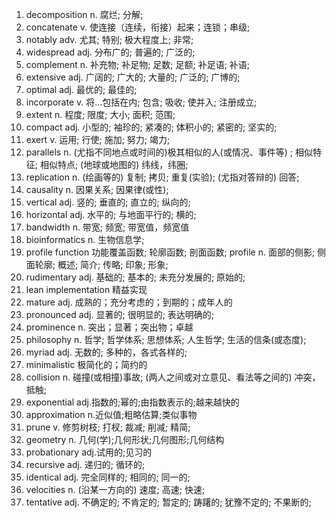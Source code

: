 1.  decomposition n. 腐烂; 分解; 
2.  concatenate  v. 使连接（连续，衔接）起来；连锁；串级;
3.  notably  adv. 尤其; 特别; 极大程度上; 非常;
4.  widespread adj.	分布广的; 普遍的; 广泛的;
5.  complement n.	补充物; 补足物; 足数; 足额; 补足语; 补语;
6.  extensive adj.	广阔的; 广大的; 大量的; 广泛的; 广博的;
7.  optimal adj.	最优的; 最佳的;
8.  incorporate v.	将…包括在内; 包含; 吸收; 使并入; 注册成立;
9.  extent n.	程度; 限度; 大小; 面积; 范围;  
10. compact adj.	小型的; 袖珍的; 紧凑的; 体积小的; 紧密的; 坚实的;
11. exert  v.	运用; 行使; 施加; 努力; 竭力;
12. parallels n.	(尤指不同地点或时间的)极其相似的人(或情况、事件等) ; 相似特征; 相似特点; (地球或地图的) 纬线，纬圈;
13. replication n.	(绘画等的) 复制; 拷贝; 重复(实验); (尤指对答辩的) 回答;
14. causality n.	因果关系; 因果律(或性);
15. vertical adj.	竖的; 垂直的; 直立的; 纵向的;
16. horizontal adj.	水平的; 与地面平行的; 横的;
17. bandwidth n.	带宽; 频宽; 带宽值，频宽值
18. bioinformatics n.	生物信息学;
19. profile function 功能覆盖函数; 轮廓函数; 剖面函数; profile n.	面部的侧影; 侧面轮廓; 概述; 简介; 传略; 印象; 形象;
20. rudimentary adj.	基础的; 基本的; 未充分发展的; 原始的;
21. lean implementation 精益实现
22. mature adj. 成熟的；充分考虑的；到期的；成年人的
23. pronounced adj.	显著的; 很明显的; 表达明确的;
24. prominence n. 突出；显著；突出物；卓越
25. philosophy n.	哲学; 哲学体系; 思想体系; 人生哲学; 生活的信条(或态度);
26. myriad adj.	无数的; 多种的，各式各样的;
27. minimalistic 极简化的；简约的
28. collision n. 碰撞(或相撞)事故; (两人之间或对立意见、看法等之间的) 冲突，抵触;
29. exponential adj.指数的;幂的;由指数表示的;越来越快的
30. approximation  n.近似值;粗略估算;类似事物
31. prune v.	修剪树枝; 打杈; 裁减; 削减; 精简;
32. geometry n. 几何(学);几何形状;几何图形;几何结构
33. probationary adj.试用的;见习的
34. recursive adj.	递归的; 循环的;
35. identical adj.	完全同样的; 相同的; 同一的;
36. velocities n.	(沿某一方向的) 速度; 高速; 快速;
37. tentative adj.	不确定的; 不肯定的; 暂定的; 踌躇的; 犹豫不定的; 不果断的;
